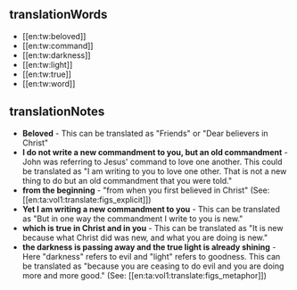 ## translationWords

* [[en:tw:beloved]]
* [[en:tw:command]]
* [[en:tw:darkness]]
* [[en:tw:light]]
* [[en:tw:true]]
* [[en:tw:word]]

## translationNotes

* **Beloved** - This can be translated as "Friends" or "Dear believers in Christ"
* **I do not write a new commandment to you, but an old commandment** - John was referring to Jesus' command to love one another. This could be translated as "I am writing to you to love one other. That is not a new thing to do but an old  commandment that you were told."
* **from the beginning** - "from when you first believed in Christ" (See: [[en:ta:vol1:translate:figs_explicit]])
* **Yet I am writing a new commandment to you** - This can be translated as "But in one way the commandment I write to you is new."
* **which is true in Christ and in you** - This can be translated as "It is new because what Christ did was new, and what you are doing is new."
* **the darkness is passing away and the true light is already shining** - Here "darkness" refers to evil and "light" refers to goodness. This can be translated as "because you are ceasing to do evil and you are doing more and more good." (See: [[en:ta:vol1:translate:figs_metaphor]])
